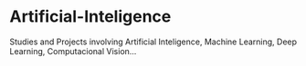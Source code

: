 # Artificial-Inteligence
Studies and Projects involving Artificial Inteligence, Machine Learning, Deep Learning, Computacional Vision...
